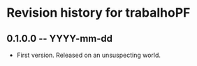 # Revision history for trabalhoPF

## 0.1.0.0 -- YYYY-mm-dd

* First version. Released on an unsuspecting world.

